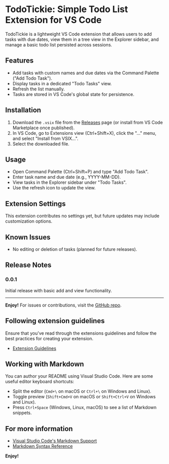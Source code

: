 # TodoTickie: Simple Todo List Extension for VS Code

TodoTickie is a lightweight VS Code extension that allows users to add tasks with due dates, view them in a tree view in the Explorer sidebar, and manage a basic todo list persisted across sessions.

## Features
- Add tasks with custom names and due dates via the Command Palette ("Add Todo Task").
- Display tasks in a dedicated "Todo Tasks" view.
- Refresh the list manually.
- Tasks are stored in VS Code's global state for persistence.

## Installation
1. Download the `.vsix` file from the [Releases](https://github.com/Dhanithya-Beligolla/todotickie-VScode-Extention) page (or install from VS Code Marketplace once published).
2. In VS Code, go to Extensions view (Ctrl+Shift+X), click the "..." menu, and select "Install from VSIX...".
3. Select the downloaded file.

## Usage
- Open Command Palette (Ctrl+Shift+P) and type "Add Todo Task".
- Enter task name and due date (e.g., YYYY-MM-DD).
- View tasks in the Explorer sidebar under "Todo Tasks".
- Use the refresh icon to update the view.

## Extension Settings
This extension contributes no settings yet, but future updates may include customization options.

## Known Issues
- No editing or deletion of tasks (planned for future releases).

## Release Notes
### 0.0.1
Initial release with basic add and view functionality.

---

**Enjoy!** For issues or contributions, visit the [GitHub repo](https://github.com/Dhanithya-Beligolla/todotickie-VScode-Extention).

## Following extension guidelines

Ensure that you've read through the extensions guidelines and follow the best practices for creating your extension.

* [Extension Guidelines](https://code.visualstudio.com/api/references/extension-guidelines)

## Working with Markdown

You can author your README using Visual Studio Code. Here are some useful editor keyboard shortcuts:

* Split the editor (`Cmd+\` on macOS or `Ctrl+\` on Windows and Linux).
* Toggle preview (`Shift+Cmd+V` on macOS or `Shift+Ctrl+V` on Windows and Linux).
* Press `Ctrl+Space` (Windows, Linux, macOS) to see a list of Markdown snippets.

## For more information

* [Visual Studio Code's Markdown Support](http://code.visualstudio.com/docs/languages/markdown)
* [Markdown Syntax Reference](https://help.github.com/articles/markdown-basics/)

**Enjoy!**
